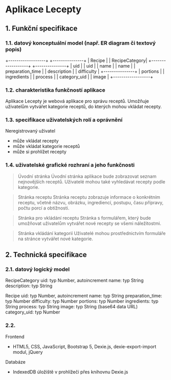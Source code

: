 # Aplikace Lecepty

## 1. Funkční specifikace


### 1.1. datový konceptuální model (např. ER diagram či textový popis)

+------------------+ +---------------+
| Recipe           | | RecipeCategory|
+------------------+ +---------------+
| uid              | | uid           |
| name             | | name          |
| preparation_time | | description   |
| difficulty       | +---------------+
| portions         |
| ingredients      |
| process          |
| category_uid     |
| image            |
+------------------+


### 1.2. charakteristika funkčností aplikace

Aplikace Lecepty je webová aplikace pro správu receptů. Umožňuje uživatelům vytvářet kategorie receptů, do kterých mohou vkládat recepty.


### 1.3. specifikace uživatelských rolí a oprávnění

Neregistrovaný uživatel
- může vkládat recepty
- může vkládat kategorie receptů
- může si prohlížet recepty


### 1.4. uživatelské grafické rozhraní a jeho funkčnosti

> Úvodní stránka
Úvodní stránka aplikace bude zobrazovat seznam nejnovějších receptů. Uživatelé mohou také vyhledávat recepty podle kategorie.

> Stránka receptu
Stránka receptu zobrazuje informace o konkrétním receptu, včetně názvu, obrázku, ingrediencí, postupu, času přípravy, počtu porcí a obtížnosti.

> Stránka pro vkládání receptu
Stránka s formulářem, který bude umožňovat uživatelům vytvářet nové recepty se všemi náležitostmi.

> Stránka vkládání kategorií
Uživatelé mohou prostřednictvím formuláře na stránce vytvářet nové kategorie.


## 2. Technická specifikace


### 2.1. datový logický model

RecipeCategory
    uid: typ Number, autoincrement
    name: typ String
    description: typ String

Recipe
    uid: typ Number, autoincrement
    name: typ String
    preparation_time: typ Number
    difficulty: typ Number
    portions: typ Number
    ingredients: typ String
    process: typ String
    image: typ String (base64 data URL)
    category_uid: typ Number


### 2.2.

Frontend
- HTML5, CSS, JavaScript, Bootstrap 5, Dexie.js, dexie-export-import modul, jQuery

Databáze
- IndexedDB úložiště v prohlížeči přes knihovnu Dexie.js
